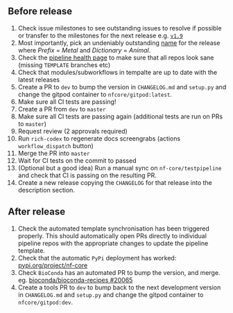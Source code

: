 ## Before release

1. Check issue milestones to see outstanding issues to resolve if possible or transfer to the milestones for the next release e.g. [`v1.9`](https://github.com/nf-core/tools/issues?q=is%3Aopen+is%3Aissue+milestone%3A1.9)
2. Most importantly, pick an undeniably outstanding [name](http://www.codenamegenerator.com/) for the release where _Prefix_ = _Metal_ and _Dictionary_ = _Animal_.
3. Check the [pipeline health page](https://nf-co.re/pipeline_health) to make sure that all repos look sane (missing `TEMPLATE` branches etc)
4. Check that modules/subworkflows in tempalte are up to date with the latest releases
5. Create a PR to `dev` to bump the version in `CHANGELOG.md` and `setup.py` and change the gitpod container to `nfcore/gitpod:latest`.
6. Make sure all CI tests are passing!
7. Create a PR from `dev` to `master`
8. Make sure all CI tests are passing again (additional tests are run on PRs to `master`)
9. Request review (2 approvals required)
10. Run `rich-codex` to regenerate docs screengrabs (actions `workflow_dispatch` button)
11. Merge the PR into `master`
12. Wait for CI tests on the commit to passed
13. (Optional but a good idea) Run a manual sync on `nf-core/testpipeline` and check that CI is passing on the resulting PR.
14. Create a new release copying the `CHANGELOG` for that release into the description section.

## After release

1. Check the automated template synchronisation has been triggered properly. This should automatically open PRs directly to individual pipeline repos with the appropriate changes to update the pipeline template.
2. Check that the automatic `PyPi` deployment has worked: [pypi.org/project/nf-core](https://pypi.org/project/nf-core/)
3. Check `BioConda` has an automated PR to bump the version, and merge. eg. [bioconda/bioconda-recipes #20065](https://github.com/bioconda/bioconda-recipes/pull/20065)
4. Create a tools PR to `dev` to bump back to the next development version in `CHANGELOG.md` and `setup.py` and change the gitpod container to `nfcore/gitpod:dev`.
